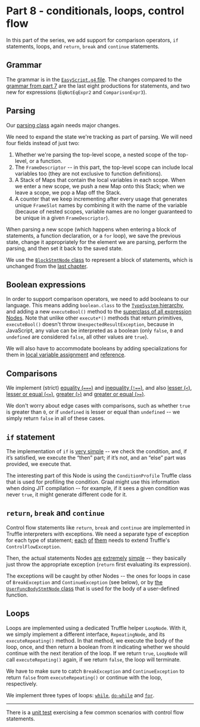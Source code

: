 # Part 8 - conditionals, loops, control flow

In this part of the series,
we add support for comparison operators,
`if` statements, loops, and `return`, `break` and `continue` statements.

## Grammar

The grammar is in the [`EasyScript.g4` file](src/main/antlr/com/endoflineblog/truffle/part_08/parsing/antlr/EasyScript.g4).
The changes compared to the
[grammar from part 7](../part-07/src/main/antlr/com/endoflineblog/truffle/part_07/EasyScript.g4)
are the last eight productions for statements,
and two new for expressions
(`EqNotEqExpr2` and `ComparisonExpr3`).

## Parsing

Our [parsing class](src/main/java/com/endoflineblog/truffle/part_08/parsing/EasyScriptTruffleParser.java)
again needs major changes.

We need to expand the state we're tracking as part of parsing.
We will need four fields instead of just two:
1. Whether we're parsing the top-level scope,
   a nested scope of the top-level,
   or a function.
2. The `FrameDescriptor` -- in this part, the top-level scope can include local variables too
   (they are not exclusive to function definitions).
3. A Stack of Maps that contain the local variables in each scope.
   When we enter a new scope, we push a new Map onto this Stack;
   when we leave a scope, we pop a Map off the Stack.
4. A counter that we keep incrementing after every usage that generates unique `FrameSlot`
   names by combining it with the name of the variable
   (because of nested scopes, variable names are no longer guaranteed to be unique in a given `FrameDescriptor`).

When parsing a new scope
(which happens when entering a block of statements,
a function declaration, or a `for` loop),
we save the previous state, change it appropriately for the element we are parsing,
perform the parsing, and then set it back to the saved state.

We use the [`BlockStmtNode` class](src/main/java/com/endoflineblog/truffle/part_08/nodes/stmts/blocks/BlockStmtNode.java)
to represent a block of statements, which is unchanged from the
[last chapter](../part-07/src/main/java/com/endoflineblog/truffle/part_07/nodes/stmts/BlockStmtNode.java).

## Boolean expressions

In order to support comparison operators,
we need to add booleans to our language.
This means adding `boolean.class` to the
[`TypeSystem` hierarchy](src/main/java/com/endoflineblog/truffle/part_08/EasyScriptTypeSystem.java),
and adding a new `executeBool()` method to the
[superclass of all expression Nodes](src/main/java/com/endoflineblog/truffle/part_08/nodes/exprs/EasyScriptExprNode.java).
Note that unlike other `execute*()` methods that return primitives,
`executeBool()` doesn't throw `UnexpectedResultException`,
because in JavaScript, any value can be interpreted as a boolean
(only `false`, `0` and `undefined` are considered `false`,
all other values are `true`).

We will also have to accommodate booleans by adding specializations for them in
[local variable assignment](src/main/java/com/endoflineblog/truffle/part_08/nodes/exprs/variables/LocalVarAssignmentExprNode.java)
and [reference](src/main/java/com/endoflineblog/truffle/part_08/nodes/exprs/variables/LocalVarReferenceExprNode.java).

## Comparisons

We implement (strict)
[equality (`===`)](src/main/java/com/endoflineblog/truffle/part_08/nodes/exprs/comparisons/EqualityExprNode.java)
and [inequality (`!==`)](src/main/java/com/endoflineblog/truffle/part_08/nodes/exprs/comparisons/InequalityExprNode.java),
and also [lesser (`<`)](src/main/java/com/endoflineblog/truffle/part_08/nodes/exprs/comparisons/LesserExprNode.java),
[lesser or equal (`<=`)](src/main/java/com/endoflineblog/truffle/part_08/nodes/exprs/comparisons/LesserOrEqualExprNode.java),
[greater (`>`)](src/main/java/com/endoflineblog/truffle/part_08/nodes/exprs/comparisons/GreaterExprNode.java) and
[greater or equal (`>=`)](src/main/java/com/endoflineblog/truffle/part_08/nodes/exprs/comparisons/GreaterOrEqualExprNode.java).

We don't worry about edge cases with comparisons,
such as whether `true` is greater than `0`,
or if `undefined` is lesser or equal than `undefined` --
we simply return `false` in all of these cases.

## `if` statement

The implementation of `if` is
[very simple](src/main/java/com/endoflineblog/truffle/part_08/nodes/stmts/controlflow/IfStmtNode.java) --
we check the condition, and, if it’s satisfied, we execute the “then” part;
if it’s not, and an “else” part was provided, we execute that.

The interesting part of this Node is using the `ConditionProfile`
Truffle class that is used for profiling the condition.
Graal might use this information when doing JIT compilation --
for example, if it sees a given condition was never `true`,
it might generate different code for it.

## `return`, `break` and `continue`

Control flow statements like `return`, `break` and `continue`
are implemented in Truffle interpreters with exceptions.
We need a separate type of exception for each type of statement;
[each](src/main/java/com/endoflineblog/truffle/part_08/exceptions/ReturnException.java)
[of](src/main/java/com/endoflineblog/truffle/part_08/exceptions/BreakException.java)
[them](src/main/java/com/endoflineblog/truffle/part_08/exceptions/ContinueException.java)
needs to extend Truffle's `ControlFlowException`.

Then, the actual statements Nodes
[are](src/main/java/com/endoflineblog/truffle/part_08/nodes/stmts/controlflow/ReturnStmtNode.java)
[extremely](src/main/java/com/endoflineblog/truffle/part_08/nodes/stmts/controlflow/BreakStmtNode.java)
[simple](src/main/java/com/endoflineblog/truffle/part_08/nodes/stmts/controlflow/ContinueStmtNode.java) --
they basically just throw the appropriate exception
(`return` first evaluating its expression).

The exceptions will be caught by other Nodes --
the ones for loops in case of `BreakException` and `ContinueException` (see below),
or by [the `UserFuncBodyStmtNode` class](src/main/java/com/endoflineblog/truffle/part_08/nodes/stmts/blocks/UserFuncBodyStmtNode.java)
that is used for the body of a user-defined function.

## Loops

Loops are implemented using a dedicated Truffle helper `LoopNode`.
With it, we simply implement a different interface, `RepeatingNode`,
and its `executeRepeating()` method.
In that method, we execute the body of the loop, once,
and then return a boolean from it indicating whether we should continue with the next iteration of the loop.
If we return `true`, `LoopNode` will call `executeRepating()` again,
if we return `false`, the loop will terminate.

We have to make sure to catch `BreakException` and `ContinueException`
to return `false` from `executeRepeating()` or continue with the loop, respectively.

We implement three types of loops:
[`while`](src/main/java/com/endoflineblog/truffle/part_08/nodes/stmts/loops/WhileStmtNode.java),
[`do-while`](src/main/java/com/endoflineblog/truffle/part_08/nodes/stmts/loops/DoWhileStmtNode.java)
and [`for`](src/main/java/com/endoflineblog/truffle/part_08/nodes/stmts/loops/ForStmtNode.java).

---

There is a [unit test](src/test/java/com/endoflineblog/truffle/part_08/ControlFlowTest.java)
exercising a few common scenarios with control flow statements.
